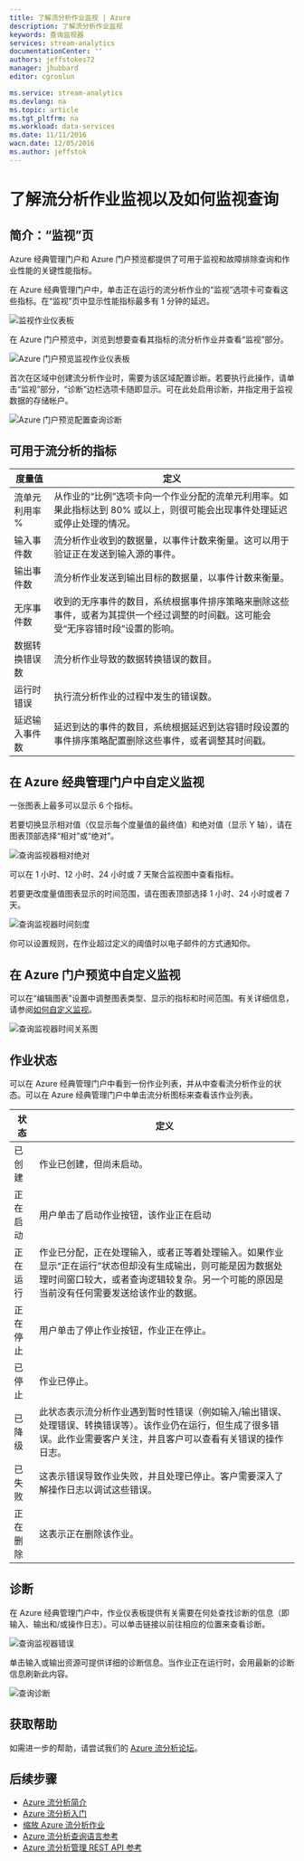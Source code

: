 ```yaml
---
title: 了解流分析作业监视 | Azure
description: 了解流分析作业监视
keywords: 查询监视器
services: stream-analytics
documentationCenter: ''
authors: jeffstokes72
manager: jhubbard
editor: cgronlun

ms.service: stream-analytics
ms.devlang: na
ms.topic: article
ms.tgt_pltfrm: na
ms.workload: data-services
ms.date: 11/11/2016
wacn.date: 12/05/2016
ms.author: jeffstok
---
```


# 了解流分析作业监视以及如何监视查询
## 简介：“监视”页

Azure 经典管理门户和 Azure 门户预览都提供了可用于监视和故障排除查询和作业性能的关键性能指标。

在 Azure 经典管理门户中，单击正在运行的流分析作业的“监视”选项卡可查看这些指标。在“监视”页中显示性能指标最多有 1 分钟的延迟。

  ![监视作业仪表板](./media/stream-analytics-monitoring/01-stream-analytics-monitoring.png)

在 Azure 门户预览中，浏览到想要查看其指标的流分析作业并查看“监视”部分。

  ![Azure 门户预览监视作业仪表板](./media/stream-analytics-monitoring/06-stream-analytics-monitoring.png)

首次在区域中创建流分析作业时，需要为该区域配置诊断。若要执行此操作，请单击“监视”部分，“诊断”边栏选项卡随即显示。可在此处启用诊断，并指定用于监视数据的存储帐户。

  ![Azure 门户预览配置查询诊断](./media/stream-analytics-monitoring/07-stream-analytics-monitoring.png)

## 可用于流分析的指标
| 度量值 | 定义 |
| ---------------------- | ---------------------------------------- |
| 流单元利用率 % | 从作业的“比例”选项卡向一个作业分配的流单元利用率。如果此指标达到 80% 或以上，则很可能会出现事件处理延迟或停止处理的情况。 |
| 输入事件数 | 流分析作业收到的数据量，以事件计数来衡量。这可以用于验证正在发送到输入源的事件。 |
| 输出事件数 | 流分析作业发送到输出目标的数据量，以事件计数来衡量。 |
| 无序事件数 | 收到的无序事件的数目，系统根据事件排序策略来删除这些事件，或者为其提供一个经过调整的时间戳。这可能会受“无序容错时段”设置的影响。 |
| 数据转换错误数 | 流分析作业导致的数据转换错误的数目。 |
| 运行时错误 | 执行流分析作业的过程中发生的错误数。 |
| 延迟输入事件数 | 延迟到达的事件的数目，系统根据延迟到达容错时段设置的事件排序策略配置删除这些事件，或者调整其时间戳。 |

## 在 Azure 经典管理门户中自定义监视
一张图表上最多可以显示 6 个指标。

若要切换显示相对值（仅显示每个度量值的最终值）和绝对值（显示 Y 轴），请在图表顶部选择“相对”或“绝对”。

  ![查询监视器相对绝对](./media/stream-analytics-monitoring/02-stream-analytics-monitoring.png)

可以在 1 小时、12 小时、24 小时或 7 天聚合监视图中查看指标。

若要更改度量值图表显示的时间范围，请在图表顶部选择 1 小时、24 小时或者 7 天。

  ![查询监视器时间刻度](./media/stream-analytics-monitoring/03-stream-analytics-monitoring.png)

你可以设置规则，在作业超过定义的阈值时以电子邮件的方式通知你。

## 在 Azure 门户预览中自定义监视
可以在“编辑图表”设置中调整图表类型、显示的指标和时间范围。有关详细信息，请参阅[如何自定义监视](../monitoring-and-diagnostics/insights-how-to-customize-monitoring.md)。

  ![查询监视器时间关系图](./media/stream-analytics-monitoring/08-stream-analytics-monitoring.png)

## 作业状态
可以在 Azure 经典管理门户中看到一份作业列表，并从中查看流分析作业的状态。可以在 Azure 经典管理门户中单击流分析图标来查看该作业列表。

| 状态 | 定义 |
| -------- | ---------------------------------------- |
| 已创建 | 作业已创建，但尚未启动。 |
| 正在启动 | 用户单击了启动作业按钮，该作业正在启动 |
| 正在运行 | 作业已分配，正在处理输入，或者正等着处理输入。如果作业显示“正在运行”状态但却没有生成输出，则可能是因为数据处理时间窗口较大，或者查询逻辑较复杂。另一个可能的原因是当前没有任何需要发送给该作业的数据。 |
| 正在停止 | 用户单击了停止作业按钮，作业正在停止。 |
| 已停止 | 作业已停止。 |
| 已降级 | 此状态表示流分析作业遇到暂时性错误（例如输入/输出错误、处理错误、转换错误等）。该作业仍在运行，但生成了很多错误。此作业需要客户关注，并且客户可以查看有关错误的操作日志。 |
| 已失败 | 这表示错误导致作业失败，并且处理已停止。客户需要深入了解操作日志以调试这些错误。 |
| 正在删除 | 这表示正在删除该作业。 |

## 诊断
在 Azure 经典管理门户中，作业仪表板提供有关需要在何处查找诊断的信息（即输入、输出和/或操作日志）。可以单击链接以前往相应的位置来查看诊断。

  ![查询监视器错误](./media/stream-analytics-monitoring/04-stream-analytics-monitoring.png)

单击输入或输出资源可提供详细的诊断信息。当作业正在运行时，会用最新的诊断信息刷新此内容。

  ![查询诊断](./media/stream-analytics-monitoring/05-stream-analytics-monitoring.png)

## 获取帮助
如需进一步的帮助，请尝试我们的 [Azure 流分析论坛](https://social.msdn.microsoft.com/Forums/zh-cn/home?forum=AzureStreamAnalytics)。

## 后续步骤
- [Azure 流分析简介](./stream-analytics-introduction.md)
- [Azure 流分析入门](./stream-analytics-get-started.md)
- [缩放 Azure 流分析作业](./stream-analytics-scale-jobs.md)
- [Azure 流分析查询语言参考](https://msdn.microsoft.com/zh-cn/library/azure/dn834998.aspx)
- [Azure 流分析管理 REST API 参考](https://msdn.microsoft.com/zh-cn/library/azure/dn835031.aspx)

<!---HONumber=Mooncake_1128_2016-->